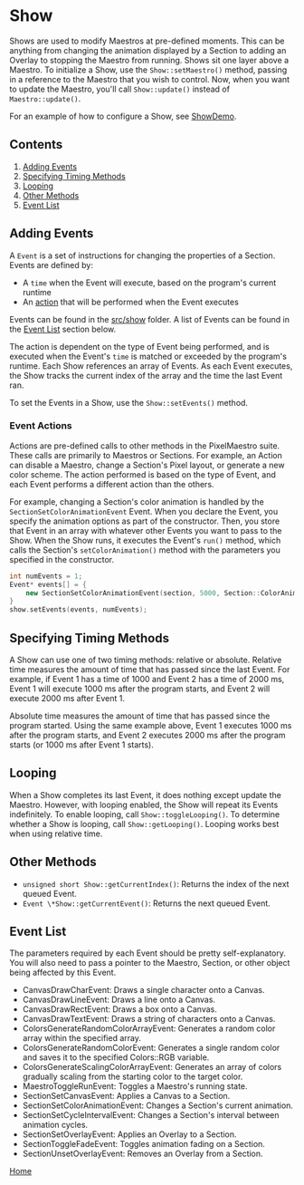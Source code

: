 # Show
Shows are used to modify Maestros at pre-defined moments. This can be anything from changing the animation displayed by a Section to adding an Overlay to stopping the Maestro from running.
Shows sit one layer above a Maestro. To initialize a Show, use the `Show::setMaestro()` method, passing in a reference to the Maestro that you wish to control. Now, when you want to update the Maestro, you'll call `Show::update()` instead of `Maestro::update()`.

For an example of how to configure a Show, see [ShowDemo](../gui/demo/showdemo.cpp).

## Contents
1. [Adding Events](#adding-events)
2. [Specifying Timing Methods](#specifying-timing-methods)
3. [Looping](#looping)
4. [Other Methods](#other-methods)
5. [Event List](#event-list)

## Adding Events
A `Event` is a set of instructions for changing the properties of a Section. Events are defined by:
* A `time` when the Event will execute, based on the program's current runtime
* An [action](#event-actions) that will be performed when the Event executes

Events can be found in the [src/show](../src/show) folder. A list of Events can be found in the [Event List](#event-list) section below.

The action is dependent on the type of Event being performed, and is executed when the Event's `time` is matched or exceeded by the program's runtime. Each Show references an array of Events. As each Event executes, the Show tracks the current index of the array and the time the last Event ran.

To set the Events in a Show, use the `Show::setEvents()` method.

### Event Actions
Actions are pre-defined calls to other methods in the PixelMaestro suite. These calls are primarily to Maestros or Sections. For example, an Action can disable a Maestro, change a Section's Pixel layout, or generate a new color scheme. The action performed is based on the type of Event, and each Event performs a different action than the others.

For example, changing a Section's color animation is handled by the `SectionSetColorAnimationEvent` Event. When you declare the Event, you specify the animation options as part of the constructor. Then, you store that Event in an array with whatever other Events you want to pass to the Show. When the Show runs, it executes the Event's `run()` method, which calls the Section's `setColorAnimation()` method with the parameters you specified in the constructor.

```c++
int numEvents = 1;
Event* events[] = {
	new SectionSetColorAnimationEvent(section, 5000, Section::ColorAnimations::NEXT, false, Section::AnimationOrientations::HORIZONTAL)
}
show.setEvents(events, numEvents);
```

## Specifying Timing Methods
A Show can use one of two timing methods: relative or absolute. Relative time measures the amount of time that has passed since the last Event. For example, if Event 1 has a time of 1000 and Event 2 has a time of 2000 ms, Event 1 will execute 1000 ms after the program starts, and Event 2 will execute 2000 ms after Event 1.

Absolute time measures the amount of time that has passed since the program started. Using the same example above, Event 1 executes 1000 ms after the program starts, and Event 2 executes 2000 ms after the program starts (or 1000 ms after Event 1 starts).

## Looping
When a Show completes its last Event, it does nothing except update the Maestro. However, with looping enabled, the Show will repeat its Events indefinitely. To enable looping, call `Show::toggleLooping()`. To determine whether a Show is looping, call `Show::getLooping()`. Looping works best when using relative time.

## Other Methods
* `unsigned short Show::getCurrentIndex()`: Returns the index of the next queued Event.
* `Event \*Show::getCurrentEvent()`: Returns the next queued Event.

## Event List
The parameters required by each Event should be pretty self-explanatory. You will also need to pass a pointer to the Maestro, Section, or other object being affected by this Event.
* CanvasDrawCharEvent: Draws a single character onto a Canvas.
* CanvasDrawLineEvent: Draws a line onto a Canvas.
* CanvasDrawRectEvent: Draws a box onto a Canvas.
* CanvasDrawTextEvent: Draws a string of characters onto a Canvas.
* ColorsGenerateRandomColorArrayEvent: Generates a random color array within the specified array.
* ColorsGenerateRandomColorEvent: Generates a single random color and saves it to the specified Colors::RGB variable.
* ColorsGenerateScalingColorArrayEvent: Generates an array of colors gradually scaling from the starting color to the target color.
* MaestroToggleRunEvent: Toggles a Maestro's running state.
* SectionSetCanvasEvent: Applies a Canvas to a Section.
* SectionSetColorAnimationEvent: Changes a Section's current animation.
* SectionSetCycleIntervalEvent: Changes a Section's interval between animation cycles.
* SectionSetOverlayEvent: Applies an Overlay to a Section.
* SectionToggleFadeEvent: Toggles animation fading on a Section.
* SectionUnsetOverlayEvent: Removes an Overlay from a Section.

[Home](README.md)
